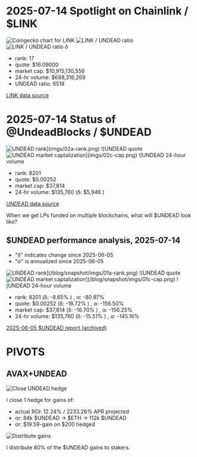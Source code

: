# 2025-07-14 Spotlight on Chainlink / $LINK 

![Coingecko chart for LINK](imgs/01a-link.png) 
![LINK / UNDEAD ratio](imgs/01b-ratio.png) 
![LINK / UNDEAD ratio δ](imgs/01c-delta.png) 


* rank: 17 
* quote: $16.09000 
* market cap: $10,915,130,556 
* 24-hr volume: $688,316,269 
* UNDEAD ratio: 6518 

[LINK data source](https://www.coingecko.com/en/coins/chainlink) 

# 2025-07-14 Status of @UndeadBlocks / $UNDEAD 

![$UNDEAD rank](imgs/02a-rank.png) 
![$UNDEAD quote](imgs/02b-quote.png) 
![$UNDEAD market captalization](imgs/02c-cap.png) 
![$UNDEAD 24-hour volume](imgs/02d-vol.png) 

* rank: 8201 
* quote: $0.00252 
* market cap: $37,814 
* 24-hr volume: $135,760 (δ: $5,946 ) 


[UNDEAD data source](https://www.coingecko.com/en/coins/undead-blocks) 



When we get LPs funded on multiple blockchains, what will $UNDEAD look like? 

## $UNDEAD performance analysis, 2025-07-14 

* "δ" indicates change since 2025-06-05 
* "α" is annualized since 2025-06-05 

![$UNDEAD rank](/blog/snapshot/imgs/01a-rank.png) 
![$UNDEAD quote](/blog/snapshot/imgs/01b-quote.png) 
![$UNDEAD market captalization](/blog/snapshot/imgs/01c-cap.png) 
![$UNDEAD 24-hour volume](/blog/snapshot/imgs/01d-vol.png) 

* rank: 8201 (δ: -8.65% ) , α: -80.97% 
* quote: $0.00252 (δ: -16.72% ) , α: -156.50% 
* market cap: $37,814 (δ: -16.70% ) , α: -156.25% 
* 24-hr volume: $135,760 (δ: -15.51% ) , α: -145.16% 

[2025-06-05 $UNDEAD report (archived)](https://github.com/pivoteur/biz/tree/main/blog/snapshot) 

# PIVOTS

## AVAX+UNDEAD

![Close UNDEAD hedge](imgs/03a-close-undead-hedge.png)

I close 1 hedge for gains of:

* actual ROI: 12.24% / 2233.26% APR projected
* or: 84k $UNDEAD -> $ETH -> 112k $UNDEAD
* or: $19.59-gain on $200 hedged

![Distribute gains](imgs/03b-dist-gains.png)

I distribute 80% of the $UNDEAD gains to stakers.


